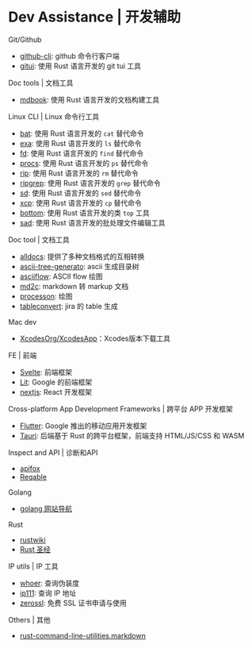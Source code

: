 # Dev Assistance | 开发辅助

Git/Github
- [github-cli](https://cli.github.com/manual): github 命令行客户端
- [gitui](https://github.com/extrawurst/gitui): 使用 Rust 语言开发的 git tui 工具


Doc tools | 文档工具
- [mdbook](https://github.com/rust-lang/mdBook): 使用 Rust 语言开发的文档构建工具


Linux CLI | Linux 命令行工具
- [bat](https://github.com/sharkdp/bat): 使用 Rust 语言开发的 `cat` 替代命令
- [exa](https://github.com/ogham/exa): 使用 Rust 语言开发的 `ls` 替代命令
- [fd](https://github.com/sharkdp/fd): 使用 Rust 语言开发的 `find` 替代命令
- [procs](https://github.com/dalance/procs): 使用 Rust 语言开发的 `ps` 替代命令
- [rip](https://github.com/nivekuil/rip): 使用 Rust 语言开发的 `rm` 替代命令
- [ripgrep](https://github.com/BurntSushi/ripgrep): 使用 Rust 语言开发的 `grep` 替代命令
- [sd](https://github.com/chmln/sd): 使用 Rust 语言开发的 `sed` 替代命令
- [xcp](https://github.com/tarka/xcp): 使用 Rust 语言开发的 `cp` 替代命令
- [bottom](https://github.com/ClementTsang/bottom): 使用 Rust 语言开发的类 `top` 工具
- [sad](https://github.com/ms-jpq/sad): 使用 Rust 语言开发的批处理文件编辑工具


Doc tool | 文档工具
- [alldocs](https://alldocs.app/): 提供了多种文档格式的互相转换
- [ascii-tree-generato](ascii-tree-generato): ascii 生成目录树
- [asciiflow](https://asciiflow.com): ASCII flow 绘图
- [md2c](https://lichangwei.github.io/md2c/index.html): markdown 转 markup 文档
- [processon](https://www.processon.com): 绘图
- [tableconvert](https://tableconvert.com/jira-generator): jira 的 table 生成


Mac dev
- [XcodesOrg/XcodesApp](https://github.com/XcodesOrg/XcodesApp)：Xcodes版本下载工具


FE | 前端
- [Svelte](https://svelte.dev/): 前端框架
- [Lit](https://lit.dev/): Google 的前端框架
- [nextjs](https://nextjs.org/): React 开发框架


Cross-platform App Development Frameworks | 跨平台 APP 开发框架
- [Flutter](https://flutter.dev/): Google 推出的移动应用开发框架
- [Tauri](https://tauri.app/): 后端基于 Rust 的跨平台框架，前端支持 HTML/JS/CSS 和 WASM


Inspect and API | 诊断和API
- [apifox](https://apifox.com/)
- [Reqable](https://reqable.com)


Golang
- [golang 网站导航](https://hao.studygolang.com/)


Rust
- [rustwiki](https://rustwiki.org/)
- [Rust 圣经](https://course.rs)


IP utils | IP 工具
- [whoer](https://whoer.net): 查询伪装度
- [ip111](http://ip111.cn): 查询 IP 地址
- [zerossl](https://zerossl.com): 免费 SSL 证书申请与使用


Others | 其他
- [rust-command-line-utilities.markdown](https://gist.github.com/sts10/daadbc2f403bdffad1b6d33aff016c0a)
